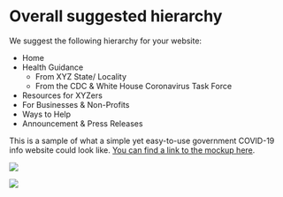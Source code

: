 # Overall suggested hierarchy

We suggest the following hierarchy for your website:

* Home
* Health Guidance
  * From XYZ State/ Locality
  * From the CDC & White House Coronavirus Task Force
* Resources for XYZers
* For Businesses & Non-Profits
* Ways to Help
* Announcement & Press Releases

This is a sample of what a simple yet easy-to-use government COVID-19 info website could look like. [You can find a link to the mockup here](https://www.figma.com/file/tP0FkObAfTwJ7wpRsAHnbp/USDR%3A-COVID-19-Website-Best-Practices?node-id=12%3A0).

![](https://paper-attachments.dropbox.com/s_AFB08FCF419066C006E599F7596BE2FAB19D791C3F7DE75880CBBC14F3D92746_1586553420209_Screen+Shot+2020-04-10+at+1.58.32+PM.png)

![](https://paper-attachments.dropbox.com/s_AFB08FCF419066C006E599F7596BE2FAB19D791C3F7DE75880CBBC14F3D92746_1586554531926_Screen+Shot+2020-04-10+at+1.54.30+PM.png)

